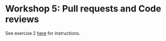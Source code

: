 # Workshop 5: Pull requests and Code reviews

See exercise 2 [here](https://docs.google.com/document/d/1RlwQ5Dg11TIiW0DuZ1Azk7oQVOy4hTHQ18TbsMx4Uv4/edit#) for instructions.
